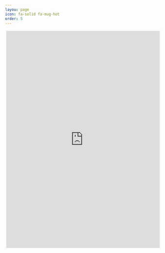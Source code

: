 ```yaml
---
layou: page
icon: fa-solid fa-mug-hot
order: 5
---
```


<div class="coffee-container">
    <iframe id='kofiframe' src='https://ko-fi.com/dorhydrog/?hidefeed=true&widget=true&embed=true&preview=true' style='border:none;width:100%;padding:4px;background:#f9f9f9;' height='712' title='dorhydrog'></iframe>
</div>
